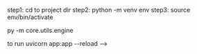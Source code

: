 
<!-- commands to run when code was cloned -->
step1: cd to project dir
step2: python -m venv env
step3: source env/bin/activate

py -m core.utils.engine

to run 
uvicorn app:app --reload -->
